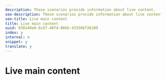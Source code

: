 ```yaml
---
description: These scenarios provide information about live content.
seo-description: These scenarios provide information about live content.
seo-title: Live main content
title: Live main content
uuid: 030148e8-6c67-48fd-86bb-433566f26109
index: y
internal: n
snippet: y
translate: y
---
```


# Live main content

